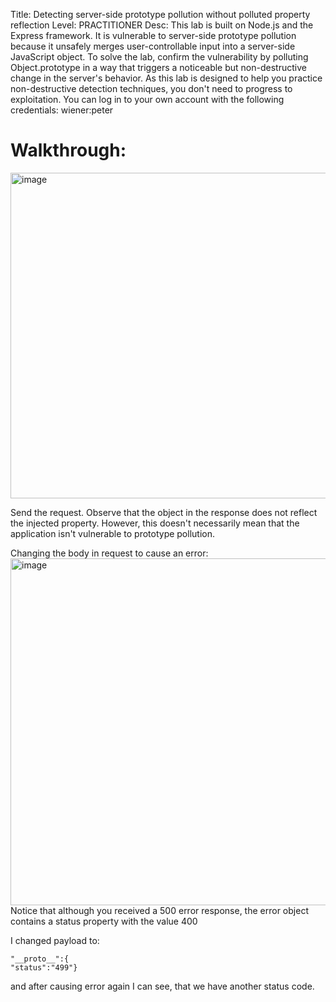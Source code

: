 Title: Detecting server-side prototype pollution without polluted property reflection
Level: PRACTITIONER
Desc:  This lab is built on Node.js and the Express framework. It is vulnerable to server-side prototype pollution because it unsafely merges user-controllable input into a server-side JavaScript object.
To solve the lab, confirm the vulnerability by polluting Object.prototype in a way that triggers a noticeable but non-destructive change in the server's behavior. As this lab is designed to help you practice non-destructive detection techniques, you don't need to progress to exploitation.
You can log in to your own account with the following credentials: wiener:peter 

# Walkthrough:
<img width="1187" height="521" alt="image" src="https://github.com/user-attachments/assets/fc118b58-fb60-4ca1-9e00-aa472acaed83" />

Send the request. Observe that the object in the response does not reflect the injected property. However, this doesn't necessarily mean that the application isn't vulnerable to prototype pollution.


Changing the body in request to cause an error: 
<img width="1629" height="555" alt="image" src="https://github.com/user-attachments/assets/37b175f1-2ba6-4a20-a6e7-8e01e44118fb" />
Notice that although you received a 500 error response, the error object contains a status property with the value 400

I changed payload to: 
```
"__proto__":{
"status":"499"}
```

and after causing error again I can see, that we have another status code.


